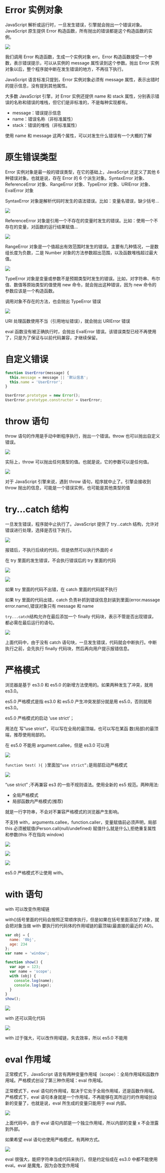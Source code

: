 # Error 实例对象

JavaScript 解析或运行时，一旦发生错误，引擎就会抛出一个错误对象。JavaScript 原生提供 Error 构造函数，所有抛出的错误都是这个构造函数的实例。

![](assets/2020-06-02-09-07-41.png)

我们调用 Error 构造函数，生成一个实例对象 err。Error 构造函数接受一个参数，表示错误提示，可以从实例的 message 属性读到这个参数。抛出 Error 实例对象以后，整个程序就中断在发生错误的地方，不再往下执行。

JavaScript 语言标准只提到，Error 实例对象必须有 message 属性，表示出错时的提示信息，没有提到其他属性。

大多数 JavaScript 引擎，对 Error 实例还提供 name 和 stack 属性，分别表示错误的名称和错误的堆栈，但它们是非标准的，不是每种实现都有。

- message：错误提示信息
- name：错误名称（非标准属性）
- stack：错误的堆栈（非标准属性）

使用 name 和 message 这两个属性，可以对发生什么错误有一个大概的了解

# 原生错误类型

Error 实例对象是最一般的错误类型，在它的基础上，JavaScript 还定义了其他 6 种错误对象。也就是说，存在 Error 的 6 个派生对象。SyntaxError 对象、ReferenceError 对象、RangeError 对象、TypeError 对象、URIError 对象、EvalError 对象

SyntaxError 对象是解析代码时发生的语法错误。比如：变量名错误，缺少括号...

![](assets/2020-06-02-09-10-18.png)

ReferenceError 对象是引用一个不存在的变量时发生的错误。比如：使用一个不存在的变量，对函数的运行结果赋值...

![](assets/2020-06-02-09-13-09.png)

RangeError 对象是一个值超出有效范围时发生的错误。主要有几种情况，一是数组长度为负数，二是 Number 对象的方法参数超出范围，以及函数堆栈超过最大值。

![](assets/2020-06-02-09-14-12.png)

TypeError 对象是变量或参数不是预期类型时发生的错误。比如，对字符串、布尔值、数值等原始类型的值使用 new 命令，就会抛出这种错误，因为 new 命令的参数应该是一个构造函数。

调用对象不存在的方法，也会抛出 TypeError 错误

![](assets/2020-06-02-09-16-00.png)

URI 处理函数使用不当（引用地址错误），就会抛出 URIError 错误

eval 函数没有被正确执行时，会抛出 EvalError 错误。该错误类型已经不再使用了，只是为了保证与以前代码兼容，才继续保留。

# 自定义错误

```js
function UserError(message) {
  this.message = message || '默认信息';
  this.name = 'UserError';
}

UserError.prototype = new Error();
UserError.prototype.constructor = UserError;
```

# throw 语句

throw 语句的作用是手动中断程序执行，抛出一个错误。throw 也可以抛出自定义错误。

![](assets/2020-06-02-09-22-25.png)

实际上，throw 可以抛出任何类型的值。也就是说，它的参数可以是任何值。

![](assets/2020-06-02-09-23-13.png)

对于 JavaScript 引擎来说，遇到 throw 语句，程序就中止了。引擎会接收到 throw 抛出的信息，可能是一个错误实例，也可能是其他类型的值

# try...catch 结构

一旦发生错误，程序就中止执行了。JavaScript 提供了 try...catch 结构，允许对错误进行处理，选择是否往下执行。

![](assets/2020-06-02-09-28-01.png)

报错后，不执行后续的代码，但是依然可以执行外面的 d

在 try 里面的发生错误，不会执行错误后的 try 里面的代码

![](assets/2020-06-02-09-29-00.png)

![](assets/2020-06-02-09-29-20.png)

如果 try 里面的代码不出错，在 catch 里面的代码就不执行

如果 try 里面的代码出错，catch 负责补抓到错误信息封装到里面(error.massage error.name),错误对象只有 message 和 name

`try...catch`结构允许在最后添加一个 finally 代码块，表示不管是否出现错误，都必需在最后运行的语句。

![](assets/2020-06-02-09-31-30.png)

上面代码中，由于没有 catch 语句块，一旦发生错误，代码就会中断执行。中断执行之前，会先执行 finally 代码块，然后再向用户提示报错信息。

# 严格模式

浏览器是基于 es3.0 和 es5.0 的新增方法使用的。如果两种发生了冲突，就用 es3.0。

es5.0 严格模式是指 es3.0 和 es5.0 产生冲突发部分就是用 es5.0，否则就用 es3.0。

es5.0 严格模式的启动 ‘use strict’；

用法在 写“use strict”，可以写在全局的最顶端，也可以写在某函 数(局部)的最顶端，推荐使用局部的。

在 es5.0 不能用 argument.callee，但是 es3.0 可以用

![](assets/2020-06-02-09-39-02.png)

`function test( ){ }`里面加`“use strict”;`是局部启动严格模式

![](assets/2020-06-02-09-41-02.png)

“use strict” ;不再兼容 es3 的一些不规则语法。使用全新的 es5 规范。两种用法:

- 全局严格模式
- 局部函数内严格模式(推荐)

就是一行字符串，不会对不兼容严格模式的浏览器产生影响。

不支持 with，arguments.callee，function.caller，变量赋值前必须声明，局部 this 必须被赋值(Person.call(null/undefined) 赋值什么就是什么),拒绝重复属性和参数(this 不在指向 window)

![](assets/2020-06-02-09-50-00.png)

![](assets/2020-06-02-09-50-36.png)

![](assets/2020-06-02-09-51-14.png)

es5.0 严格模式不让使用 with。

# with 语句

with 可以改变作用域链

with()括号里面的代码会按照正常顺序执行，但是如果在括号里面添加了对象，就会把对象当做 with 要执行的代码体的作用域链的最顶端(最直接的最近的 AO)。

```js
var obj = {
  name: '0bj',
  age: 234
};
var name = 'window';

function show() {
  var age = 123;
  var name = 'scope';
  with (obj) {
    console.log(name);
    console.log(age);
  }
}
show();
```

![](assets/2020-06-02-09-44-18.png)

with 还可以简化代码

![](assets/2020-06-02-09-47-05.png)

with 过于强大，可以改作用域链，失去效率，所以 es5.0 不能用

# eval 作用域

正常模式下，JavaScript 语言有两种变量作用域（scope）：全局作用域和函数作用域。严格模式创设了第三种作用域：eval 作用域。

正常模式下，eval 语句的作用域，取决于它处于全局作用域，还是函数作用域。严格模式下，eval 语句本身就是一个作用域，不再能够在其所运行的作用域创设新的变量了，也就是说，eval 所生成的变量只能用于 eval 内部。

![](assets/2020-06-02-09-54-06.png)

上面代码中，由于 eval 语句内部是一个独立作用域，所以内部的变量 x 不会泄露到外部。

如果希望 eval 语句也使用严格模式，有两种方式。

![](assets/2020-06-02-09-55-51.png)

eval 很强大，能把字符串当成代码来执行。但是约定俗成在 es3.0 中都不能使用 eval。eval 是魔鬼，因为会改变作用域

